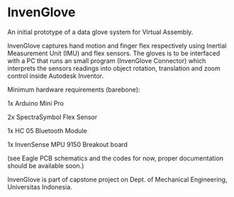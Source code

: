 InvenGlove
==========

An initial prototype of a data glove system for Virtual Assembly. 


InvenGlove captures hand motion and finger flex respectively using Inertial Measurement Unit (IMU)  and flex sensors.  The gloves is to be interfaced with a PC that runs an small program (InvenGlove Connector) which interprets the sensors readings into object rotation, translation and zoom control inside Autodesk Inventor.

Minimum hardware requirements (barebone):


1x Arduino Mini Pro

2x SpectraSymbol Flex Sensor

1x HC 05 Bluetooth Module

1x InvenSense MPU 9150 Breakout board




(see Eagle PCB schematics and the codes for now, proper documentation should be available soon.)

InvenGlove is part of capstone project on Dept. of Mechanical Engineering, Universitas Indonesia.
